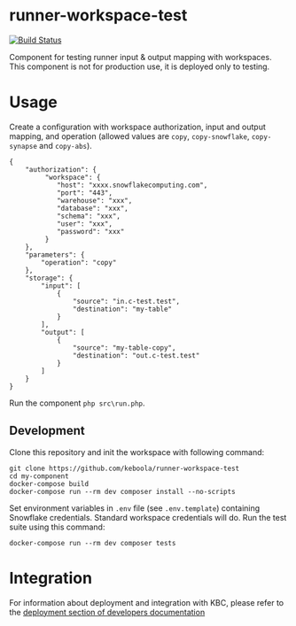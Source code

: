 # runner-workspace-test

[![Build Status](https://travis-ci.com/keboola/runner-workspace-test.svg?branch=master)](https://travis-ci.com/keboola/runner-workspace-test)

Component for testing runner input & output mapping with workspaces. This component is not for production use, it is deployed only to testing.

# Usage

Create a configuration with workspace authorization, input and output mapping, and operation (allowed values are `copy`, `copy-snowflake`, `copy-synapse` and `copy-abs`).

```
{
    "authorization": {
         "workspace": {
            "host": "xxxx.snowflakecomputing.com",
            "port": "443",
            "warehouse": "xxx",
            "database": "xxx",
            "schema": "xxx",
            "user": "xxx",
            "password": "xxx"
         }
    },
    "parameters": {
        "operation": "copy"
    },
    "storage": {
        "input": [
            {
                "source": "in.c-test.test",
                "destination": "my-table"
            }
        ],
        "output": [
            {
                "source": "my-table-copy",
                "destination": "out.c-test.test"
            }
        ]
    }
}
```

Run the component `php src\run.php`.

## Development

Clone this repository and init the workspace with following command:

```
git clone https://github.com/keboola/runner-workspace-test
cd my-component
docker-compose build
docker-compose run --rm dev composer install --no-scripts
```

Set environment variables in `.env` file (see `.env.template`) containing Snowflake credentials. Standard
workspace credentials will do. Run the test suite using this command:

```
docker-compose run --rm dev composer tests
```

# Integration

For information about deployment and integration with KBC, please refer to the [deployment section of developers documentation](https://developers.keboola.com/extend/component/deployment/)
